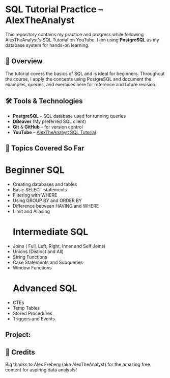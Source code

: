 # SQL Tutorial Practice – AlexTheAnalyst

This repository contains my practice and progress while following AlexTheAnalyst's SQL Tutorial on YouTube. I am using **PostgreSQL** as my database system for hands-on learning.

## 📌 Overview
The tutorial covers the basics of SQL and is ideal for beginners. Throughout the course, I apply the concepts using PostgreSQL and document the examples, queries, and exercises here for reference and future revision.

## 🛠 Tools & Technologies
- **PostgreSQL** – SQL database used for running queries
- **DBeaver** (My preferred SQL client)
- **Git** & **GitHub** – for version control
- **YouTube** – [AlexTheAnalyst SQL Tutorial](https://m.youtube.com/playlist?list=PLUaB-1hjhk8FE_XZ87vPPSfHqb6OcM0cF)

## 📝 Topics Covered So Far
  # Beginner SQL
- Creating databases and tables
- Basic SELECT statements
- Filtering with WHERE
- Using GROUP BY and ORDER BY
- Difference between HAVING and WHERE
- Limit and Aliasing
  # Intermediate SQL
- Joins ( Full, Left, Right, Inner and Self Joins)
- Unions (Distinct and All)
- String Functions
- Case Statements and Subqueries
- Window Functions
  # Advanced SQL
- CTEs
- Temp Tables
- Stored Procedures
- Triggers and Events

## Project:


## 🙌 Credits

Big thanks to Alex Freberg (aka AlexTheAnalyst) for the amazing free content for aspiring data analysts!
